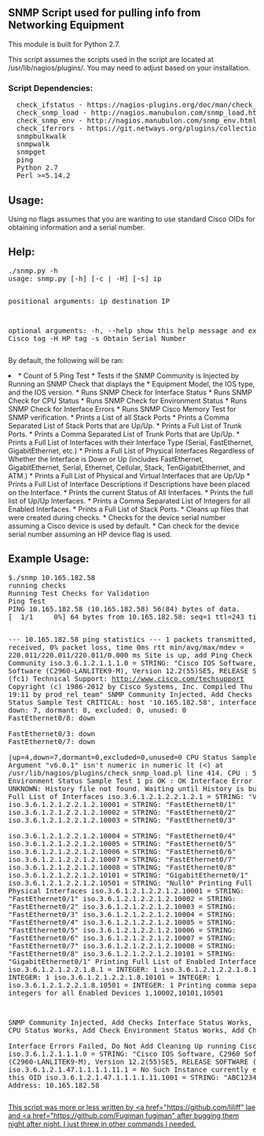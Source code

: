 <h2>SNMP Script used for pulling info from Networking Equipment</h2>

This module is built for Python 2.7.

This script assumes the scripts used in the script are located at /usr/lib/nagios/plugins/. You may need to adjust based on your installation.

<h3>Script Dependencies:</h3>
<pre>
  check_ifstatus - https://nagios-plugins.org/doc/man/check_ifstatus.html
  check_snmp_load - http://nagios.manubulon.com/snmp_load.html
  check_snmp_env - http://nagios.manubulon.com/snmp_env.html
  check_iferrors - https://git.netways.org/plugins/collection/blobs/438dd1e53cb629e3e7d0f6c94c85cb9b9738313a/plugins/check_iferrors/trunk/check_iferrors.pl
  snmpbulkwalk
  snmpwalk
  snmpget
  ping
  Python 2.7
  Perl >=5.14.2</pre>
  
<h2>Usage:</h2>
Using no flags assumes that you are wanting to use standard Cisco OIDs for obtaining information and a serial number.

<h2>Help:</h2>
<pre>
./snmp.py -h
usage: snmp.py [-h] [-c | -H] [-s] ip

positional arguments:
  ip          destination IP

optional arguments:
  -h, --help  show this help message and exit
  -c          Cisco tag
  -H          HP tag
  -s          Obtain Serial Number
</pre>


By default, the following will be ran:
<li>  * Count of 5 Ping Test
  * Tests if the SNMP Community is Injected by Running an SNMP Check that displays the   * Equipment Model, the IOS type, and the IOS version.
  * Runs SNMP Check for Interface Status
  * Runs SNMP Check for CPU Status
  * Runs SNMP Check for Environment Status
  * Runs SNMP Check for Interface Errors
  * Runs SNMP Cisco Memory Test for SNMP verification.
  * Prints a List of all Stack Ports
  * Prints a Comma Separated List of Stack Ports that are Up/Up.
  * Prints a Full List of Trunk Ports.
  * Prints a Comma Separated List of Trunk Ports that are Up/Up.
  * Prints a Full List of Interfaces with their Interface Type (Serial, FastEthernet, GigabitEthernet, etc.)
  * Prints a Full List of Physical Interfaces Regardless of Whether the Interface is Down or Up (includes FastEthernet, GigabitEthernet, Serial, Ethernet, Cellular, Stack, TenGigabitEthernet, and ATM.)
  * Prints a Full List of Physical and Virtual Interfaces that are Up/Up
  * Prints a Full List of Interface Descriptions if Descriptions have been placed on the Interface.
  * Prints the current Status of All Interfaces.
  * Prints the full list of Up/Up Interfaces.
  * Prints a Comma Separated List of Integers for all Enabled Interfaces.
  * Prints a Full List of Stack Ports.
  * Cleans up files that were created during checks.
  * Checks for the device serial number assuming a Cisco device is used by default.
  * Can check for the device serial number assuming an HP device flag is used.</li>

<h2>Example Usage:</h2>
<pre>
$./snmp 10.165.182.58
running checks
Running Test Checks for Validation
Ping Test
PING 10.165.182.58 (10.165.182.58) 56(84) bytes of data.
[  1/1     0%] 64 bytes from 10.165.182.58: seq=1 ttl=243 time=220 ms

--- 10.165.182.58 ping statistics ---
1 packets transmitted, 1 received, 0% packet loss, time 0ms
rtt min/avg/max/mdev = 220.011/220.011/220.011/0.000 ms
Site is up, add Ping Check
Testing SNMP Community
iso.3.6.1.2.1.1.1.0 = STRING: "Cisco IOS Software, C2960 Software (C2960-LANLITEK9-M), Version 12.2(55)SE5, RELEASE SOFTWARE (fc1)
Technical Support: http://www.cisco.com/techsupport
Copyright (c) 1986-2012 by Cisco Systems, Inc.
Compiled Thu 09-Feb-12 19:11 by prod_rel_team"
SNMP Community Injected, Add Checks
Interface Status Sample Test
CRITICAL: host '10.165.182.58', interfaces up: 4, down: 7, dormant: 0, excluded: 0, unused: 0<BR>FastEthernet0/8: down <BR>FastEthernet0/3: down <BR>FastEthernet0/7: down <BR>
 |up=4,down=7,dormant=0,excluded=0,unused=0
CPU Status Sample Test
Argument "v6.0.1" isn't numeric in numeric lt (<) at /usr/lib/nagios/plugins/check_snmp_load.pl line 414.
CPU : 5 5 5 : OK
Environment Status Sample Test
1 ps OK : OK
Interface Error Sample Test
UNKNOWN: History file not found. Waiting until History is built
Printing Full List of Interfaces
iso.3.6.1.2.1.2.2.1.2.1 = STRING: "Vlan1"
iso.3.6.1.2.1.2.2.1.2.10001 = STRING: "FastEthernet0/1"
iso.3.6.1.2.1.2.2.1.2.10002 = STRING: "FastEthernet0/2"
iso.3.6.1.2.1.2.2.1.2.10003 = STRING: "FastEthernet0/3"   
iso.3.6.1.2.1.2.2.1.2.10004 = STRING: "FastEthernet0/4"
iso.3.6.1.2.1.2.2.1.2.10005 = STRING: "FastEthernet0/5"
iso.3.6.1.2.1.2.2.1.2.10006 = STRING: "FastEthernet0/6"
iso.3.6.1.2.1.2.2.1.2.10007 = STRING: "FastEthernet0/7"
iso.3.6.1.2.1.2.2.1.2.10008 = STRING: "FastEthernet0/8"
iso.3.6.1.2.1.2.2.1.2.10101 = STRING: "GigabitEthernet0/1"
iso.3.6.1.2.1.2.2.1.2.10501 = STRING: "Null0"
Printing Full List of Physical Interfaces
iso.3.6.1.2.1.2.2.1.2.10001 = STRING: "FastEthernet0/1"
iso.3.6.1.2.1.2.2.1.2.10002 = STRING: "FastEthernet0/2"
iso.3.6.1.2.1.2.2.1.2.10003 = STRING: "FastEthernet0/3"
iso.3.6.1.2.1.2.2.1.2.10004 = STRING: "FastEthernet0/4"
iso.3.6.1.2.1.2.2.1.2.10005 = STRING: "FastEthernet0/5"
iso.3.6.1.2.1.2.2.1.2.10006 = STRING: "FastEthernet0/6"
iso.3.6.1.2.1.2.2.1.2.10007 = STRING: "FastEthernet0/7"
iso.3.6.1.2.1.2.2.1.2.10008 = STRING: "FastEthernet0/8"
iso.3.6.1.2.1.2.2.1.2.10101 = STRING: "GigabitEthernet0/1"
Printing Full List of Enabled Interfaces
iso.3.6.1.2.1.2.2.1.8.1 = INTEGER: 1
iso.3.6.1.2.1.2.2.1.8.10002 = INTEGER: 1
iso.3.6.1.2.1.2.2.1.8.10101 = INTEGER: 1
iso.3.6.1.2.1.2.2.1.8.10501 = INTEGER: 1
Printing comma separated integers for all Enabled Devices
1,10002,10101,10501

SNMP Community Injected, Add Checks
Interface Status Works, Add Check
CPU Status Works, Add Check
Environment Status Works, Add Check  
Interface Errors Failed, Do Not Add
Cleaning Up
running Cisco
Device:
iso.3.6.1.2.1.1.1.0 = STRING: "Cisco IOS Software, C2960 Software (C2960-LANLITEK9-M), Version 12.2(55)SE5, RELEASE SOFTWARE (fc1)
iso.3.6.1.2.1.47.1.1.1.1.11.1 = No Such Instance currently exists at this OID
iso.3.6.1.2.1.47.1.1.1.1.11.1001 = STRING: "ABC1234D5EF"
IP Address: 10.165.182.58
</pre></li>


<u>This script was more or less written by <a href="https://github.com/liliff" lae</a> and <a href="https://github.com/Fugiman fugiman"</a> after bugging them night after night. I just threw in other commands I needed.</ui>
